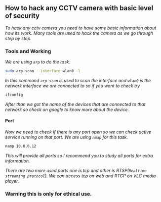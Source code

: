 ## How to hack any CCTV camera with basic level of security

_To hack any cctv camera you need to have some basic information about how its work. Many tools are used to hack the camera as we go through step by step._

### Tools and Working

_We are using `arp` to do the task._

```bash
sudo arp-scan --interface wlan0 -l
```

_In this command `arp-scan` is used to scan the interface and `wlan0` is the network interface we are connected to so if you want to check try_

```bash
ifconfig
```

_After than we got the name of the devices that are connected to that network so check on google to know more about the device._

#### Port

_Now we need to check if there is any port open so we can check active service running on that port. We are using `nmap` for this task._

```bash
namp 10.0.0.12
```

_This will provide all ports so I recommend you to study all ports for extra information._

_There are two more used ports one is tcp and other is RTSP(`Realtime streaming protocol`). We can access tcp on web and RTCP on VLC media player._

### Warning this is only for ethical use.
